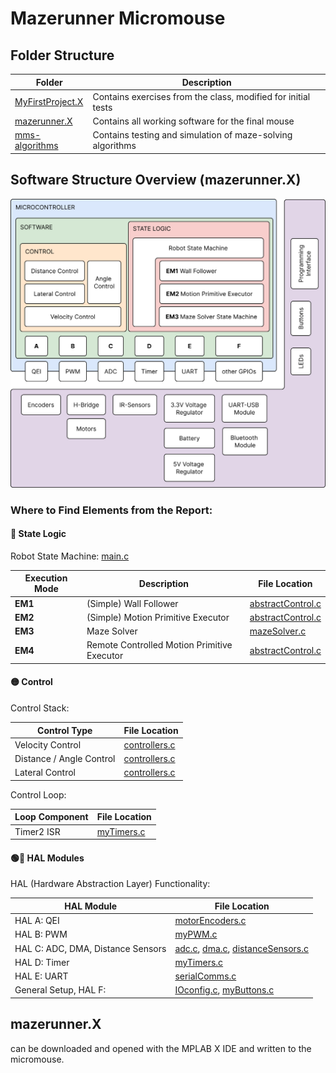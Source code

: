 # Mazerunner Micromouse

## Folder Structure

<!-- Table with Links to the folders ? -->
<!-- - MyFirstProject.X contains the exercises from the class, and was modified for first tests
- mazerunner.X contains all working software for the final mouse.
- mms-algorithms contains the testing and simulating of the maze solving algorithms -->

| Folder            | Description                                       |
|-------------------|---------------------------------------------------|
| [MyFirstProject.X](./MyFirstProject.X) | Contains exercises from the class, modified for initial tests |
| [mazerunner.X](./mazerunner.X)       | Contains all working software for the final mouse |
| [mms-algorithms](./mms-algorithms)   | Contains testing and simulation of maze-solving algorithms |


## Software Structure Overview (mazerunner.X)

<img src="./Final_Report//images/SoftwareStructureOverview.svg">


<!-- ### Where to Find elements from the Report:

#### State Logic
Robot State Machine: main.c

| Execution Mode | Description                                       | File Location         |
| -------------- | ------------------------------------------------- | ---------------------- |
| **EM1**        | (Simple) Wall Follower                           | *abstractControl.c*    |
| **EM2**        | (Simple) Motion Primitive Executor                | *abstractControl.c*    |
| **EM3**        | Maze Solver                                      | *mazeSolver.c*         |
| **EM4**        | Remote Controlled Motion Primitive Executor       | *abstractControl.c*    |


#### Control
Control Stack:
- Velocity Control: controllers.c
- Distance / Angle Control: controllers.c
- Lateral Control: controllers.c

Control Loop: 
- Timer2 ISR in myTimers.c


#### HAL Modules
HAL (Hardware Abstraction Layer) Functionality:
HAL A:
    - QEI: motorEncoders.c
HAL B:
    - PWM: myPWM.c
HAL C: 
    - ADC: adc.c
    - DMA: dma.c
    - Distance Sensors: distanceSensors.c
HAL D:
    - Timer: myTimers.c
HAL E:
    -  UART: serialComms.c
General Setup and HAL F: 
    - IOconfig.c
    - myButtons.c -->


### Where to Find Elements from the Report:

#### 🔴 State Logic

Robot State Machine: [main.c](./mazerunner.X/main.c)

| Execution Mode | Description                              | File Location                                |
| -------------- | ---------------------------------------- | --------------------------------------------- |
| **EM1**        | (Simple) Wall Follower                    | [abstractControl.c](./mazerunner.X/abstractControl.c) |
| **EM2**        | (Simple) Motion Primitive Executor         | [abstractControl.c](./mazerunner.X/abstractControl.c) |
| **EM3**        | Maze Solver                               | [mazeSolver.c](./mazerunner.X/mazeSolver.c) |
| **EM4**        | Remote Controlled Motion Primitive Executor | [abstractControl.c](./mazerunner.X/abstractControl.c) |

#### 🟡 Control

Control Stack:

| Control Type          | File Location                                  |
| --------------------- | ----------------------------------------------- |
| Velocity Control      | [controllers.c](./mazerunner.X/controllers.c) |
| Distance / Angle Control | [controllers.c](./mazerunner.X/controllers.c) |
| Lateral Control       | [controllers.c](./mazerunner.X/controllers.c) |

Control Loop: 

| Loop Component        | File Location                                      |
| ----------------------| --------------------------------------------------- |
| Timer2 ISR            | [myTimers.c](./mazerunner.X/myTimers.c)            |

#### 🟢🔵 HAL Modules

HAL (Hardware Abstraction Layer) Functionality:

| HAL Module            | File Location                                   |
| ----------------------| ------------------------------------------------ |
| HAL A: QEI            | [motorEncoders.c](./mazerunner.X/motorEncoders.c) |
| HAL B: PWM            | [myPWM.c](./mazerunner.X/myPWM.c)               |
| HAL C: ADC, DMA, Distance Sensors | [adc.c](./mazerunner.X/adc.c), [dma.c](./mazerunner.X/dma.c), [distanceSensors.c](./mazerunner.X/distanceSensors.c) |
| HAL D: Timer          | [myTimers.c](./mazerunner.X/myTimers.c)         |
| HAL E: UART           | [serialComms.c](./mazerunner.X/serialComms.c)    |
| General Setup, HAL F:| [IOconfig.c](./mazerunner.X/IOconfig.c), [myButtons.c](./mazerunner.X/myButtons.c) |



## mazerunner.X
can be downloaded and opened with the MPLAB X IDE and written to the micromouse. 
